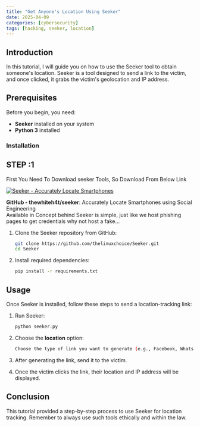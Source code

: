 ```yaml
---
title: "Get Anyone's Location Using Seeker"
date: 2025-04-09
categories: [cybersecurity]
tags: [hacking, seeker, location]
---
```


## Introduction

In this tutorial, I will guide you on how to use the Seeker tool to obtain someone's location. Seeker is a tool designed to send a link to the victim, and once clicked, it grabs the victim's geolocation and IP address.

## Prerequisites

Before you begin, you need:

- **Seeker** installed on your system
- **Python 3** installed

### Installation


## STEP :1  
First You Need To Download seeker Tools, So Download From Below Link

[![Seeker - Accurately Locate Smartphones](https://raw.githubusercontent.com/thewhiteh4t/seeker/master/images/seeker.png)](https://github.com/thewhiteh4t/seeker)

**GitHub - thewhiteh4t/seeker**: Accurately Locate Smartphones using Social Engineering  
Available in Concept behind Seeker is simple, just like we host phishing pages to get credentials why not host a fake...


1. Clone the Seeker repository from GitHub:

    ```bash
    git clone https://github.com/thelinuxchoice/Seeker.git
    cd Seeker
    ```

2. Install required dependencies:

    ```bash
    pip install -r requirements.txt
    ```

## Usage

Once Seeker is installed, follow these steps to send a location-tracking link:

1. Run Seeker:

    ```bash
    python seeker.py
    ```

2. Choose the **location** option:

    ```bash
    Choose the type of link you want to generate (e.g., Facebook, WhatsApp, etc.).
    ```

3. After generating the link, send it to the victim.

4. Once the victim clicks the link, their location and IP address will be displayed.

## Conclusion

This tutorial provided a step-by-step process to use Seeker for location tracking. Remember to always use such tools ethically and within the law.
